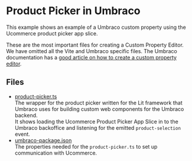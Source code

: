 # Product Picker in Umbraco

This example shows an example of a Umbraco custom property using the Ucommerce product picker app slice.

These are the most important files for creating a Custom Property Editor. We have omitted all the Vite and Umbraco specific files. The Umbraco documentation has a [good article on how to create a custom property editor](https://docs.umbraco.com/umbraco-cms/tutorials/creating-a-property-editor).

## Files

* [product-picker.ts](./product-picker.ts)  
  The wrapper for the product picker written for the Lit framework that Umbraco uses for building custom web components for the Umbraco backend.  
  It shows loading the Ucommerce Product Picker App Slice in to the Umbraco backoffice and listening for the emitted `product-selection` event.
* [umbraco-package.json](./umbraco-package.json)  
  The properties needed for the `product-picker.ts` to set up communication with Ucommerce.
